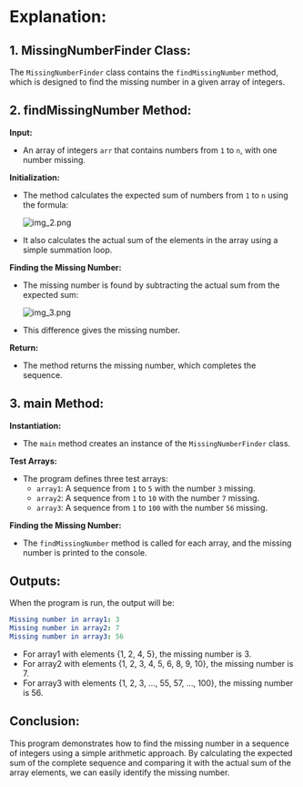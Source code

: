 # Explanation:
## 1. MissingNumberFinder Class:
   The `MissingNumberFinder` class contains the `findMissingNumber` method, which is designed to find the missing number in a given array of integers.

## 2. findMissingNumber Method:
**Input:** 
- An array of integers `arr` that contains numbers from `1` to `n`, with one number missing.

**Initialization:**

- The method calculates the expected sum of numbers from `1` to `n` using the formula:

   ![img_2.png](img_2.png)

- It also calculates the actual sum of the elements in the array using a simple summation loop.

**Finding the Missing Number:**

- The missing number is found by subtracting the actual sum from the expected sum:

   ![img_3.png](img_3.png)

- This difference gives the missing number.

**Return:**

- The method returns the missing number, which completes the sequence.
## 3. main Method:

**Instantiation:**

- The `main` method creates an instance of the `MissingNumberFinder` class.

**Test Arrays:**

-  The program defines three test arrays:
   - `array1`: A sequence from `1` to `5` with the number `3` missing.
   - `array2`: A sequence from `1` to `10` with the number `7` missing.
   - `array3`: A sequence from `1` to `100` with the number `56` missing.

**Finding the Missing Number:**

- The `findMissingNumber` method is called for each array, and the missing number is printed to the console.

## Outputs:
When the program is run, the output will be:

```yaml
Missing number in array1: 3
Missing number in array2: 7
Missing number in array3: 56
```
- For array1 with elements {1, 2, 4, 5}, the missing number is 3.
- For array2 with elements {1, 2, 3, 4, 5, 6, 8, 9, 10}, the missing number is 7.
- For array3 with elements {1, 2, 3, ..., 55, 57, ..., 100}, the missing number is 56.

## Conclusion:
This program demonstrates how to find the missing number in a sequence of integers using a simple arithmetic approach. By calculating the expected sum of the complete sequence and comparing it with the actual sum of the array elements, we can easily identify the missing number.